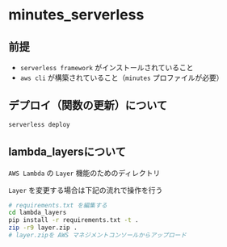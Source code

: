 # minutes_serverless

## 前提
- `serverless framework` がインストールされていること
- `aws cli` が構築されていること（`minutes` プロファイルが必要）

## デプロイ（関数の更新）について

```sh
serverless deploy
```

## lambda_layersについて
`AWS Lambda` の `Layer` 機能のためのディレクトリ

`Layer` を変更する場合は下記の流れで操作を行う

```sh
# requirements.txt を編集する
cd lambda_layers
pip install -r requirements.txt -t .
zip -r9 layer.zip .
# layer.zipを AWS マネジメントコンソールからアップロード
```
